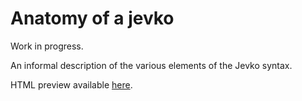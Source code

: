# Anatomy of a jevko

Work in progress.

An informal description of the various elements of the Jevko syntax.

HTML preview available [here](https://htmlpreview.github.io/?https://github.com/jevko/tutorials/blob/master/jevko-anatomy/out.html).